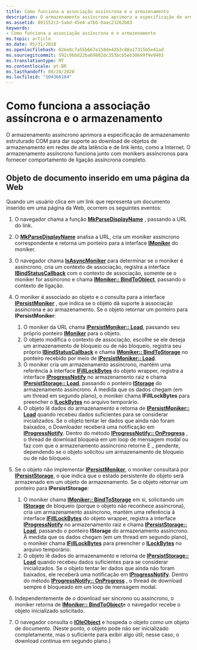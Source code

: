 ```yaml
---
title: Como funciona a associação assíncrona e o armazenamento
description: O armazenamento assíncrono aprimora a especificação de armazenamento estruturado COM para dar suporte ao download de objetos de armazenamento em redes de alta latência e de link lento, como a Internet.
ms.assetid: 891152c3-5abd-45e4-a7bb-0aac23262b03
keywords:
- Como funciona a associação assíncrona e o armazenamento
ms.topic: article
ms.date: 05/31/2018
ms.openlocfilehash: 626e8c7a55b667e158de42b3c88a17315b5e41ad
ms.sourcegitcommit: 592c9bbd22ba69802dc353bcb5eb30699f9e9403
ms.translationtype: MT
ms.contentlocale: pt-BR
ms.lasthandoff: 08/20/2020
ms.locfileid: "104366184"
---
```

# <a name="how-asynchronous-binding-and-storage-work"></a>Como funciona a associação assíncrona e o armazenamento

O armazenamento assíncrono aprimora a especificação de armazenamento estruturado COM para dar suporte ao download de objetos de armazenamento em redes de alta latência e de link lento, como a Internet. O armazenamento assíncrono funciona junto com monikers assíncronos para fornecer comportamento de ligação assíncrona completo.

## <a name="document-object-embedded-in-a-web-page"></a>Objeto de documento inserido em uma página da Web

Quando um usuário clica em um link que representa um documento inserido em uma página da Web, ocorrem os seguintes eventos:

1.  O navegador chama a função [**MkParseDisplayName**](/windows/win32/api/objbase/nf-objbase-mkparsedisplayname) , passando a URL do link.
2.  O [**MkParseDisplayName**](/windows/win32/api/objbase/nf-objbase-mkparsedisplayname) analisa a URL, cria um moniker assíncrono correspondente e retorna um ponteiro para a interface [**IMoniker**](/windows/win32/api/objidl/nn-objidl-imoniker) do moniker.
3.  O navegador chama [**IsAsyncMoniker**](/previous-versions/windows/internet-explorer/ie-developer/platform-apis/ms775110(v=vs.85)) para determinar se o moniker é assíncrono, cria um contexto de associação, registra a interface [**IBindStatusCallback**](/previous-versions/windows/internet-explorer/ie-developer/platform-apis/ms775060(v=vs.85)) com o contexto de associação, somente se o moniker for assíncrono e chama [**IMoniker:: BindToObject**](/windows/win32/api/objidl/nf-objidl-imoniker-bindtoobject), passando o contexto de ligação.
4.  O moniker é associado ao objeto e o consulta para a interface [**IPersistMoniker**](/previous-versions/windows/internet-explorer/ie-developer/platform-apis/ms775042(v=vs.85)) , que indica se o objeto dá suporte à associação assíncrona e ao armazenamento. Se o objeto retornar um ponteiro para **IPersistMoniker**:

    1.  O moniker da URL chama [**IPersistMoniker:: Load**](/previous-versions/windows/internet-explorer/ie-developer/platform-apis/ms775044(v=vs.85)), passando seu próprio ponteiro [**IMoniker**](/windows/win32/api/objidl/nn-objidl-imoniker) para o objeto.
    2.  O objeto modifica o contexto de associação, escolhe se ele deseja um armazenamento de bloqueio ou de não bloqueio, registra seu próprio [**IBindStatusCallback**](/previous-versions/windows/internet-explorer/ie-developer/platform-apis/ms775060(v=vs.85)) e chama [**IMoniker:: BindToStorage**](/windows/win32/api/objidl/nf-objidl-imoniker-bindtostorage) no ponteiro recebido por meio de [**IPersistMoniker:: Load**](/previous-versions/windows/internet-explorer/ie-developer/platform-apis/ms775044(v=vs.85)).
    3.  O moniker cria um armazenamento assíncrono, mantém uma referência à interface [**IFillLockBytes**](/windows/desktop/api/Objidl/nn-objidl-ifilllockbytes) do objeto wrapper, registra a interface [**IProgressNotify**](/windows/win32/api/objidl/nn-objidl-iprogressnotify) no armazenamento raiz e chama [**IPersistStorage:: Load**](/windows/win32/api/objidl/nf-objidl-ipersiststorage-load), passando o ponteiro [**IStorage**](/windows/desktop/api/Objidl/nn-objidl-istorage) do armazenamento assíncrono. À medida que os dados chegam (em um thread em segundo plano), o moniker chama **IFillLockBytes** para preencher o [**ILockBytes**](/windows/desktop/api/Objidl/nn-objidl-ilockbytes) no arquivo temporário.
    4.  O objeto lê dados do armazenamento e retorna de [**IPersistMoniker:: Load**](/previous-versions/windows/internet-explorer/ie-developer/platform-apis/ms775044(v=vs.85)) quando recebeu dados suficientes para se considerar inicializados. Se o objeto tentar ler dados que ainda não foram baixados, o Downloader receberá uma notificação em [**IProgressNotify**](/windows/win32/api/objidl/nn-objidl-iprogressnotify). Dentro do método [**IProgressNotify:: OnProgress**](/windows/win32/api/objidl/nf-objidl-iprogressnotify-onprogress) , o thread de download bloqueia em um loop de mensagem modal ou faz com que o armazenamento assíncrono retorne E \_ pendente, dependendo se o objeto solicitou um armazenamento de bloqueio ou de não bloqueio.

5.  Se o objeto não implementar [**IPersistMoniker**](/previous-versions/windows/internet-explorer/ie-developer/platform-apis/ms775042(v=vs.85)), o moniker consultará por [**IPersistStorage**](/windows/win32/api/objidl/nn-objidl-ipersiststorage), o que indica que o estado persistente do objeto será armazenado em um objeto de armazenamento. Se o objeto retornar um ponteiro para **IPersistStorage**:

    1.  O moniker chama [**IMoniker:: BindToStorage**](/windows/win32/api/objidl/nf-objidl-imoniker-bindtostorage) em si, solicitando um [**IStorage**](/windows/desktop/api/Objidl/nn-objidl-istorage) de bloqueio (porque o objeto não reconhece assíncrona), cria um armazenamento assíncrono, mantém uma referência à interface [**IFillLockBytes**](/windows/desktop/api/Objidl/nn-objidl-ifilllockbytes) do objeto wrapper, registra a interface [**IProgressNotify**](/windows/win32/api/objidl/nn-objidl-iprogressnotify) no armazenamento raiz e chama [**IPersistStorage:: Load**](/windows/win32/api/objidl/nf-objidl-ipersiststorage-load), passando o ponteiro **IStorage** do armazenamento assíncrono. À medida que os dados chegam (em um thread em segundo plano), o moniker chama [**IFillLockBytes**](/windows/desktop/api/Objidl/nn-objidl-ifilllockbytes) para preencher o [**ILockBytes**](/windows/desktop/api/Objidl/nn-objidl-ilockbytes) no arquivo temporário.
    2.  O objeto lê dados do armazenamento e retorna de [**IPersistStorage:: Load**](/windows/win32/api/objidl/nf-objidl-ipersiststorage-load) quando recebeu dados suficientes para se considerar inicializados. Se o objeto tentar ler dados que ainda não foram baixados, ele receberá uma notificação em [**IProgressNotify**](/windows/win32/api/objidl/nn-objidl-iprogressnotify). Dentro do método [**IProgressNotify:: OnProgress**](/windows/win32/api/objidl/nf-objidl-iprogressnotify-onprogress) , o thread de download sempre é bloqueado em um loop de mensagem modal.

6.  Independentemente de o download ser síncrono ou assíncrono, o moniker retorna de [**IMoniker:: BindToObject**](/windows/win32/api/objidl/nf-objidl-imoniker-bindtoobject)e o navegador recebe o objeto inicializado solicitado.
7.  O navegador consulta o [**IOleObject**](/windows/win32/api/oleidl/nn-oleidl-ioleobject) e hospeda o objeto como um objeto de documento. (Neste ponto, o objeto pode não ser inicializado completamente, mas o suficiente para exibir algo útil; nesse caso, o download continua em segundo plano.)

 

 